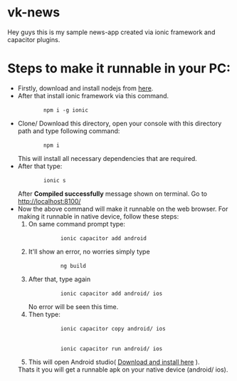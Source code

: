 # vk-news
Hey guys this is my sample news-app created via ionic framework and capacitor plugins.

<h1>Steps to make it runnable in your PC: </h1>

<p>
  <ul>
    <li>
      Firstly, download and install nodejs from <a href="https://nodejs.org/en/download/" target="_blank">here</a>.
    </li>
    <li>
      After that install ionic framework via this command.<br>
      <code>
        npm i -g ionic
      </code>
    </li>
    <li>
      Clone/ Download this directory, open your console with this directory path and type following command:<br>
      <code>
        npm i
      </code>
      <br>
      This will install all necessary dependencies that are required.
    </li>
    <li>
      After that type: <br>
      <code>
        ionic s
      </code>
      <br>
      After <b>Compiled successfully</b> message shown on terminal. Go to <br>
      <a href="http://localhost:8100/">http://localhost:8100/</a>
    </li>
    <li>
      Now the above command will make it runnable on the web browser. For making it runnable in native device, follow these steps:
      <ol>
      <li>
        On same command prompt type: <br>
        <code>
          ionic capacitor add android
        </code>
      </li>
      <li>
        It'll show an error, no worries simply type <br>
        <code>
          ng build
        </code>
      </li>
      <li>
        After that, type again <br>
        <code>
          ionic capacitor add android/ ios
        </code><br>
        No error will be seen this time.
      </li>
      <li>
        Then type: <br>
        <code>
          ionic capacitor copy android/ ios
        </code><br>
        <code>
          ionic capacitor run android/ ios
        </code>
       </li>
        <li>
        This will open Android studio( <a href="https://developer.android.com/studio?gclid=CjwKCAiAuqHwBRAQEiwAD-zr3V_NM-eVOmzAoCo4WGDhadk9RzYcUr6I6QKn3u_cdthapQF60lgpKxoC8IAQAvD_BwE">Download and install here</a> ).
        </li>
      </ol>
      Thats it you will get a runnable apk on your native device (android/ ios).
    </li>  
  </ul>  
</p>  
